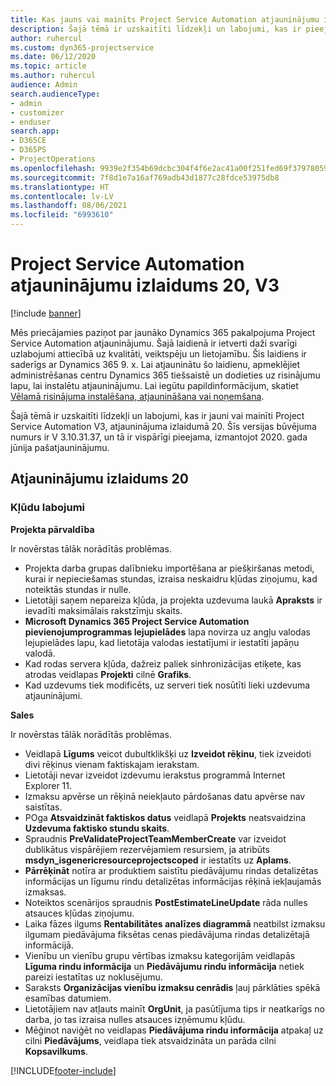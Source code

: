 ```yaml
---
title: Kas jauns vai mainīts Project Service Automation atjauninājumu izlaidumā 20, V3
description: Šajā tēmā ir uzskaitīti līdzekļi un labojumi, kas ir pieejami Project Service Automation atjauninājumu izlaidumā 20, V3
author: ruhercul
ms.custom: dyn365-projectservice
ms.date: 06/12/2020
ms.topic: article
ms.author: ruhercul
audience: Admin
search.audienceType:
- admin
- customizer
- enduser
search.app:
- D365CE
- D365PS
- ProjectOperations
ms.openlocfilehash: 9939e2f354b69dcbc304f4f6e2ac41a00f251fed69f37978059f4053335ee651
ms.sourcegitcommit: 7f8d1e7a16af769adb43d1877c28fdce53975db8
ms.translationtype: HT
ms.contentlocale: lv-LV
ms.lasthandoff: 08/06/2021
ms.locfileid: "6993610"
---
```

# <a name="project-service-automation-update-release-20-v3"></a>Project Service Automation atjauninājumu izlaidums 20, V3

[!include [banner](../includes/psa-now-project-operations.md)]

Mēs priecājamies paziņot par jaunāko Dynamics 365 pakalpojuma Project Service Automation atjauninājumu. Šajā laidienā ir ietverti daži svarīgi uzlabojumi attiecībā uz kvalitāti, veiktspēju un lietojamību. Šis laidiens ir saderīgs ar Dynamics 365 9. x. Lai atjauninātu šo laidienu, apmeklējiet administrēšanas centru Dynamics 365 tiešsaistē un dodieties uz risinājumu lapu, lai instalētu atjauninājumu. Lai iegūtu papildinformācijum, skatiet [Vēlamā risinājuma instalēšana, atjaunināšana vai noņemšana](/power-platform/admin/install-remove-preferred-solution).

Šajā tēmā ir uzskaitīti līdzekļi un labojumi, kas ir jauni vai mainīti Project Service Automation V3, atjauninājuma izlaidumā 20. Šīs versijas būvējuma numurs ir V 3.10.31.37, un tā ir vispārīgi pieejama, izmantojot 2020. gada jūnija pašatjauninājumu.

## <a name="update-release-20"></a>Atjauninājumu izlaidums 20

### <a name="bug-fixes"></a>Kļūdu labojumi

**Projekta pārvaldība**

Ir novērstas tālāk norādītās problēmas.

- Projekta darba grupas dalībnieku importēšana ar piešķiršanas metodi, kurai ir nepieciešamas stundas, izraisa neskaidru kļūdas ziņojumu, kad noteiktās stundas ir nulle.
- Lietotāji saņem nepareiza kļūda, ja projekta uzdevuma laukā **Apraksts** ir ievadīti maksimālais rakstzīmju skaits.
- **Microsoft Dynamics 365 Project Service Automation pievienojumprogrammas lejupielādes** lapa novirza uz angļu valodas lejupielādes lapu, kad lietotāja valodas iestatījumi ir iestatīti japāņu valodā.
- Kad rodas servera kļūda, dažreiz paliek sinhronizācijas etiķete, kas atrodas veidlapas **Projekti** cilnē **Grafiks**.
- Kad uzdevums tiek modificēts, uz serveri tiek nosūtīti lieki uzdevuma atjauninājumi.

**Sales**

Ir novērstas tālāk norādītās problēmas.

- Veidlapā **Līgums** veicot dubultklikšķi uz **Izveidot rēķinu**, tiek izveidoti divi rēķinus vienam faktiskajam ierakstam.
- Lietotāji nevar izveidot izdevumu ierakstus programmā Internet Explorer 11.
- Izmaksu apvērse un rēķinā neiekļauto pārdošanas datu apvērse nav saistītas.
- POga **Atsvaidzināt faktiskos datus** veidlapā **Projekts** neatsvaidzina **Uzdevuma faktisko stundu skaits**.
- Spraudnis **PreValidateProjectTeamMemberCreate** var izveidot dublikātus vispārējiem rezervējamiem resursiem, ja atribūts **msdyn_isgenericresourceprojectscoped** ir iestatīts uz **Aplams**.
- **Pārrēķināt** notīra ar produktiem saistītu piedāvājumu rindas detalizētas informācijas un līgumu rindu detalizētas informācijas rēķinā iekļaujamās izmaksas.
- Noteiktos scenārijos spraudnis **PostEstimateLineUpdate** rāda nulles atsauces kļūdas ziņojumu.
- Laika fāzes ilgums **Rentabilitātes analīzes diagrammā** neatbilst izmaksu ilgumam piedāvājuma fiksētas cenas piedāvājuma rindas detalizētajā informācijā.
- Vienību un vienību grupu vērtības izmaksu kategorijām veidlapās **Līguma rindu informācija** un **Piedāvājumu rindu informācija** netiek pareizi iestatītas uz noklusējumu.
- Saraksts **Organizācijas vienību izmaksu cenrādis** ļauj pārklāties spēkā esamības datumiem.
- Lietotājiem nav atļauts mainīt **OrgUnit**, ja pasūtījuma tips ir neatkarīgs no darba, jo tas izraisa nulles atsauces izņēmumu kļūdu.
- Mēģinot naviģēt no veidlapas **Piedāvājuma rindu informācija** atpakaļ uz cilni **Piedāvājums**, veidlapa tiek atsvaidzināta un parāda cilni **Kopsavilkums**.


[!INCLUDE[footer-include](../includes/footer-banner.md)]